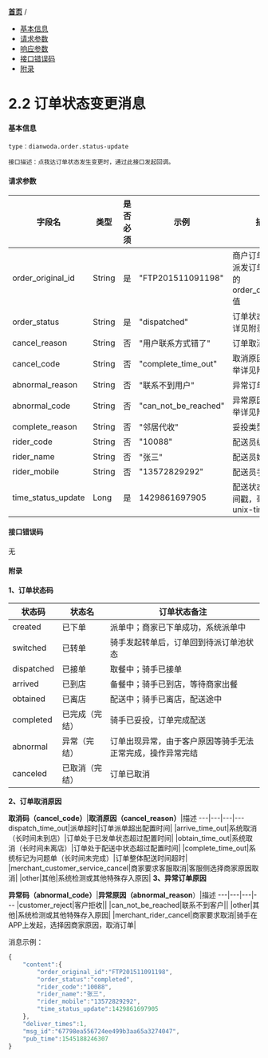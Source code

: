 [**首页**](https://open-qa1.dwbops.com/) /


- <a href="#基本信息">基本信息</a>
- <a href="#请求参数">请求参数</a>
- <a href="#响应参数">响应参数</a>
- <a href="#接口错误码">接口错误码</a>
- <a href="#附录">附录</a>


# 2.2 订单状态变更消息

#### 基本信息
```
type：dianwoda.order.status-update

接口描述：点我达订单状态发生变更时，通过此接口发起回调。
```

#### 请求参数
字段名 | 类型 | 是否必须 | 示例 | 描述
---|---|---|---|---
order\_original\_id|String|是|"FTP201511091198"|商户订单编号，派发订单接口中的order_original_id值
order\_status|String|是|"dispatched"|订单状态，枚举详见附录1
cancel\_reason|String|否|"用户联系方式错了"|订单取消原因
cancel\_code|String|否|"complete\_time\_out"|取消原因码，枚举详见附录2
abnormal\_reason|String|否|"联系不到用户"|异常订单原因
abnormal\_code|String|否|"can\_not\_be\_reached"|异常原因码，枚举详见附录3
complete\_reason|String|否|"邻居代收"|妥投类型
rider\_code|String|否|"10088"|配送员编号
rider\_name|String|否|"张三"|配送员姓名
rider\_mobile|String|否|"13572829292"|配送员手机号
time\_status\_update|Long|是|1429861697905|配送状态更新时间戳，毫秒级unix-timestamp
#### 接口错误码
无
#### 附录
**1、订单状态码**

状态码 | 状态名 | 订单状态备注 |
---|---|---
created|已下单|派单中；商家已下单成功，系统派单中
switched|已转单|骑手发起转单后，订单回到待派订单池状态
dispatched|已接单|取餐中；骑手已接单
arrived|已到店|备餐中；骑手已到店，等待商家出餐
obtained|已离店|配送中；骑手已离店，配送途中
completed|已完成（完结）|骑手已妥投，订单完成配送
abnormal|异常（完结）|订单出现异常，由于客户原因等骑手无法正常完成，操作异常完结
canceled|已取消（完结）|订单已取消
**2、订单取消原因**

**取消码（cancel_code）**|**取消原因（cancel_reason）**|描述
---|---|---|---
dispatch\_time\_out|派单超时|订单派单超出配置时间|
|arrive\_time\_out|系统取消（长时间未到店）|订单处于已发单状态超过配置时间|
|obtain\_time\_out|系统取消（长时间未离店）|订单处于配送中状态超过配置时间|
|complete\_time\_out|系统标记为问题单（长时间未完成）|订单整体配送时间超时|
|merchant\_customer\_service\_cancel|商家要求客服取消|客服侧选择商家原因取消|
|other|其他|系统检测或其他特殊存入原因|
**3、异常订单原因**

**异常码（abnormal_code）**|**异常原因（abnormal_reason**）|描述
---|---|---|---
|customer\_reject|客户拒收||
|can\_not\_be\_reached|联系不到客户||
|other|其他|系统检测或其他特殊存入原因|
|merchant\_rider\_cancel|商家要求取消|骑手在APP上发起，选择因商家原因，取消订单|

消息示例：

```javascript
{
	"content":{
		"order_original_id":"FTP201511091198",
		"order_status":"completed",
		"rider_code":"10088",
		"rider_name":"张三",
		"rider_mobile":"13572829292",
		"time_status_update":1429861697905
	},
	"deliver_times":1,
	"msg_id":"67798ea556724ee499b3aa65a3274047",
	"pub_time":1545188246307
}
```

